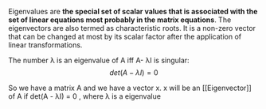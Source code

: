 Eigenvalues are **the special set of scalar values that is associated with the set of linear equations most probably in the matrix equations**. The eigenvectors are also termed as characteristic roots. It is a non-zero vector that can be changed at most by its scalar factor after the application of linear transformations.

The number λ is an eigenvalue of A iff A- λI is singular:
$$ det(A - λI) = 0 $$

So we have a matrix A and we have a vector x. x will be an [[Eigenvector]] of A if 
	det(A - λI) = 0 
, where λ is a eigenvalue
